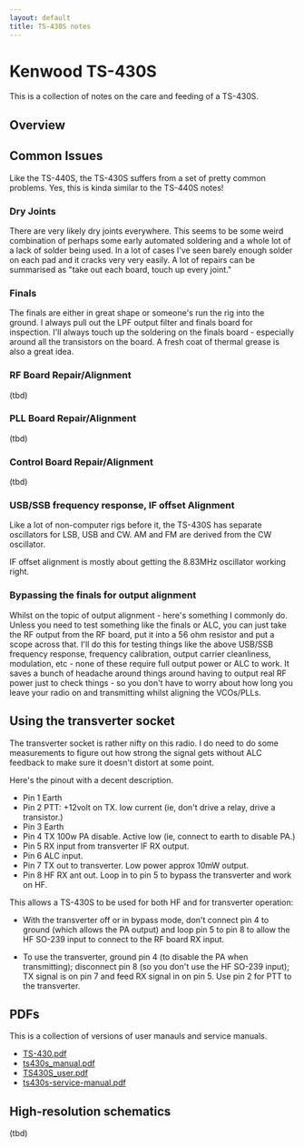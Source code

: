 ```yaml
---
layout: default
title: TS-430S notes
---
```


# Kenwood TS-430S

This is a collection of notes on the care and feeding of a TS-430S.

## Overview


## Common Issues

Like the TS-440S, the TS-430S suffers from a set of pretty common problems.
Yes, this is kinda similar to the TS-440S notes!

### Dry Joints

There are very likely dry joints everywhere.  This seems to be some weird
combination of perhaps some early automated soldering and a whole lot of
a lack of solder being used.  In a lot of cases I've seen barely enough
solder on each pad and it cracks very very easily.  A lot of repairs can
be summarised as "take out each board, touch up every joint."

### Finals

The finals are either in great shape or someone's run the rig into the ground.
I always pull out the LPF output filter and finals board for inspection.
I'll always touch up the soldering on the finals board - especially around all
the transistors on the board.  A fresh coat of thermal grease is also a great idea.


### RF Board Repair/Alignment

(tbd)

### PLL Board Repair/Alignment

(tbd)

### Control Board Repair/Alignment

(tbd)

### USB/SSB frequency response, IF offset Alignment

Like a lot of non-computer rigs before it, the TS-430S has separate oscillators
for LSB, USB and CW.  AM and FM are derived from the CW oscillator.

IF offset alignment is mostly about getting the 8.83MHz oscillator working right.

### Bypassing the finals for output alignment

Whilst on the topic of output alignment - here's something I commonly do.
Unless you need to test something like the finals or ALC, you can just
take the RF output from the RF board, put it into a 56 ohm resistor and
put a scope across that.  I'll do this for testing things like the above
USB/SSB frequency response, frequency calibration, output carrier cleanliness,
modulation, etc - none of these require full output power or ALC to work.
It saves a bunch of headache around things around having to output real RF
power just to check things - so you don't have to worry about how long
you leave your radio on and transmitting whilst aligning the VCOs/PLLs.

## Using the transverter socket

The transverter socket is rather nifty on this radio. I do need to do some
measurements to figure out how strong the signal gets without ALC feedback
to make sure it doesn't distort at some point.

Here's the pinout with a decent description.

 * Pin 1 Earth
 * Pin 2 PTT: +12volt on TX. low current (ie, don't drive a relay, drive a transistor.)
 * Pin 3 Earth
 * Pin 4 TX 100w PA disable. Active low (ie, connect to earth to disable PA.)
 * Pin 5 RX input from transverter IF RX output.
 * Pin 6 ALC input.
 * Pin 7 TX out to transverter. Low power approx 10mW output.
 * Pin 8 HF RX ant out. Loop in to pin 5 to bypass the transverter and work on HF.

This allows a TS-430S to be used for both HF and for transverter operation:

 * With the transverter off or in bypass mode, don't connect pin 4 to ground (which
   allows the PA output) and loop pin 5 to pin 8 to allow the HF SO-239 input to
   connect to the RF board RX input.

 * To use the transverter, ground pin 4 (to disable the PA when transmitting);
   disconnect pin 8 (so you don't use the HF SO-239 input); TX signal is on pin 7
   and feed RX signal in on pin 5.  Use pin 2 for PTT to the transverter.


## PDFs

This is a collection of versions of user manauls and service manuals.

 * [TS-430.pdf](TS-430.pdf)
 * [ts430s_manual.pdf](ts430s_manual.pdf)
 * [TS430S_user.pdf](TS430S_user.pdf)
 * [ts430s-service-manual.pdf](ts430s-service-manual.pdf)

## High-resolution schematics

(tbd)


